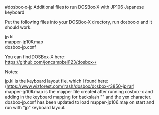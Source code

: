 #dosbox-x-jp
Additional files to run DOSBox-X with JP106 Japanese keyboard

Put the following files into your DOSBox-X directory, run dosbox-x and it should work.

jp.kl<br/>
mapper-jp106.map<br />
dosbox-jp.conf<br />

You can find DOSBox-X here:<br />
https://github.com/joncampbell123/dosbox-x

Notes:

jp.kl is the keyboard layout file, which I found here:<br />
(https://www.wizforest.com/trash/dosbox/dosbox-r3850-jp.rar)<br /> 
mapper-jp106.map is the mapper file created after running dosbox-x and adding in the keyboard mapping for 
backslash "\" and the yen character. dosbox-jp.conf has been updated to load mapper-jp106.map on start and 
run with "jp" keyboard layout.
